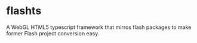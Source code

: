 # flashts
A WebGL HTML5 typescript framework that mirros flash packages to make former Flash project conversion easy.
